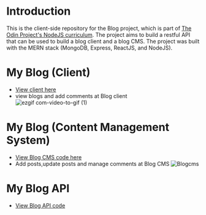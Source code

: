# Introduction
This is the client-side repository for the Blog project, which is part of [The Odin Project's NodeJS curriculum](https://www.theodinproject.com/lessons/nodejs-blog-api). The project aims to build a restful API that can be used to build a blog client and a blog CMS. The project was built with the MERN stack (MongoDB, Express, ReactJS, and NodeJS).


# My Blog (Client)
- [View client here](https://yhbe.github.io/Blog-Client/)
- view blogs and add comments at Blog client
![ezgif com-video-to-gif (1)](https://user-images.githubusercontent.com/101876022/225130923-041bf5a9-4a01-41ef-9bbb-be58781183be.gif)


# My Blog (Content Management System) 
- [View Blog CMS code here](https://github.com/yhbe/Blog-cms)
- Add posts,update posts and manage comments at Blog CMS
![Blogcms](https://user-images.githubusercontent.com/101876022/225129171-21319437-a138-449f-a14a-ad82a799d02b.gif)

# My Blog API
- [View Blog API code](https://github.com/yhbe/Blog-api)
